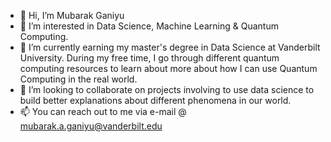 - 👋 Hi, I’m Mubarak Ganiyu
- 👀 I’m interested in Data Science, Machine Learning & Quantum Computing.
- 🌱 I’m currently earning my master's degree in Data Science at Vanderbilt University. During my free time, I go through different quantum computing resources to learn about more about how I can use Quantum Computing in the real world.
- 💞️ I’m looking to collaborate on projects involving to use data science to build better explanations about different phenomena in our world.
- 📫 You can reach out to me via e-mail @ mubarak.a.ganiyu@vanderbilt.edu

<!---
MUbarak123-56/MUbarak123-56 is a ✨ special ✨ repository because its `README.md` (this file) appears on your GitHub profile.
You can click the Preview link to take a look at your changes.
--->
